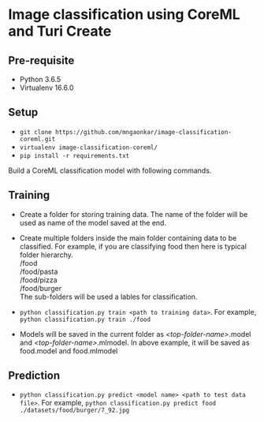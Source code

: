 # Image classification using CoreML and Turi Create

## Pre-requisite
- Python 3.6.5
- Virtualenv 16.6.0

## Setup
- `git clone https://github.com/mngaonkar/image-classification-coreml.git`
- `virtualenv image-classification-coreml/`
- `pip install -r requirements.txt`

Build a CoreML classification model with following commands.

## Training

- Create a folder for storing training data. The name of the folder will be used as name of the model saved at the end.
- Create multiple folders inside the main folder containing data to be classified. For example, if you are classifying food then here is typical folder hierarchy. \
/food \
/food/pasta \
/food/pizza \
/food/burger \
The sub-folders will be used a lables for classification.

- `python classification.py train <path to training data>`. For example, `python classification.py train ./food`
- Models will be saved in the current folder as *\<top-folder-name\>*.model and *\<top-folder-name\>*.mlmodel. In above example, it will be saved as food.model and food.mlmodel

## Prediction
- `python classification.py predict <model name> <path to test data file>`. For example,
`python classification.py predict food ./datasets/food/burger/7_92.jpg`
